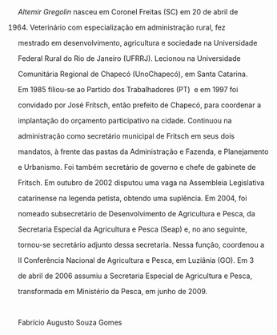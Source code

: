 

 



*Altemir Gregolin* nasceu em Coronel Freitas (SC) em 20 de abril de

1964. Veterinário com especialização em administração rural, fez

mestrado em desenvolvimento, agricultura e sociedade na Universidade

Federal Rural do Rio de Janeiro (UFRRJ). Lecionou na Universidade

Comunitária Regional de Chapecó (UnoChapecó), em Santa Catarina.



Em 1985 filiou-se ao Partido dos Trabalhadores (PT)  e em 1997 foi

convidado por José Fritsch, então prefeito de Chapecó, para coordenar a

implantação do orçamento participativo na cidade. Continuou na

administração como secretário municipal de Fritsch em seus dois

mandatos, à frente das pastas da Administração e Fazenda, e Planejamento

e Urbanismo. Foi também secretário de governo e chefe de gabinete de

Fritsch. Em outubro de 2002 disputou uma vaga na Assembleia Legislativa

catarinense na legenda petista, obtendo uma suplência. Em 2004, foi

nomeado subsecretário de Desenvolvimento de Agricultura e Pesca, da

Secretaria Especial da Agricultura e Pesca (Seap) e, no ano seguinte,

tornou-se secretário adjunto dessa secretaria. Nessa função, coordenou a

II Conferência Nacional de Agricultura e Pesca, em Luziânia (GO). Em 3

de abril de 2006 assumiu a Secretaria Especial de Agricultura e Pesca,

transformada em Ministério da Pesca, em junho de 2009.



 



Fabrício Augusto Souza Gomes



 



